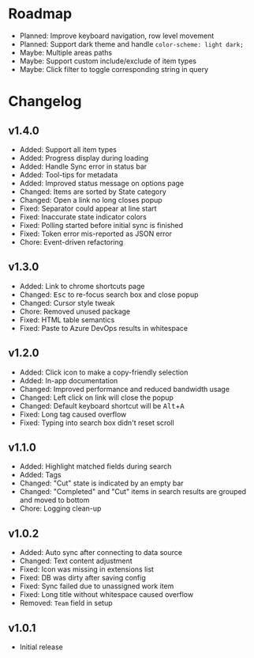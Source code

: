 # Roadmap

- Planned: Improve keyboard navigation, row level movement
- Planned: Support dark theme and handle `color-scheme: light dark;`
- Maybe: Multiple areas paths
- Maybe: Support custom include/exclude of item types
- Maybe: Click filter to toggle corresponding string in query

# Changelog

## v1.4.0

- Added: Support all item types
- Added: Progress display during loading
- Added: Handle Sync error in status bar
- Added: Tool-tips for metadata
- Added: Improved status message on options page
- Changed: Items are sorted by State category
- Changed: Open a link no long closes popup
- Fixed: Separator could appear at line start
- Fixed: Inaccurate state indicator colors
- Fixed: Polling started before initial sync is finished
- Fixed: Token error mis-reported as JSON error
- Chore: Event-driven refactoring

## v1.3.0

- Added: Link to chrome shortcuts page
- Changed: <kbd>Esc</kbd> to re-focus search box and close popup
- Changed: Cursor style tweak
- Chore: Removed unused package
- Fixed: HTML table semantics
- Fixed: Paste to Azure DevOps results in whitespace

## v1.2.0

- Added: Click icon to make a copy-friendly selection
- Added: In-app documentation
- Changed: Improved performance and reduced bandwidth usage
- Changed: Left click on link will close the popup
- Changed: Default keyboard shortcut will be <kbd>Alt</kbd>+<kbd>A</kbd>
- Fixed: Long tag caused overflow
- Fixed: Typing into search box didn't reset scroll

## v1.1.0

- Added: Highlight matched fields during search
- Added: Tags
- Changed: "Cut" state is indicated by an empty bar
- Changed: "Completed" and "Cut" items in search results are grouped and moved to bottom
- Chore: Logging clean-up

## v1.0.2

- Added: Auto sync after connecting to data source
- Changed: Text content adjustment
- Fixed: Icon was missing in extensions list
- Fixed: DB was dirty after saving config
- Fixed: Sync failed due to unassigned work item
- Fixed: Long title without whitespace caused overflow
- Removed: `Team` field in setup

## v1.0.1

- Initial release
